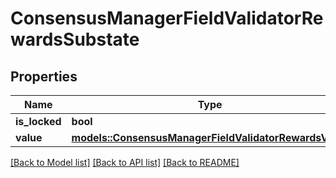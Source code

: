 # ConsensusManagerFieldValidatorRewardsSubstate

## Properties

Name | Type | Description | Notes
------------ | ------------- | ------------- | -------------
**is_locked** | **bool** |  | 
**value** | [**models::ConsensusManagerFieldValidatorRewardsValue**](ConsensusManagerFieldValidatorRewardsValue.md) |  | 

[[Back to Model list]](../README.md#documentation-for-models) [[Back to API list]](../README.md#documentation-for-api-endpoints) [[Back to README]](../README.md)


